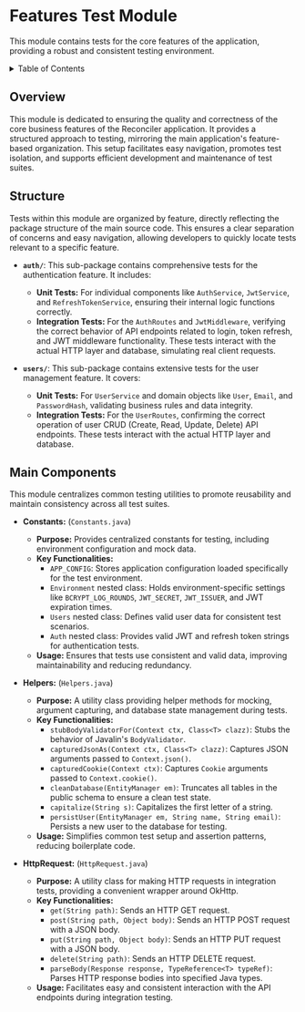 # Features Test Module

This module contains tests for the core features of the application, providing a robust and consistent testing
environment.

<details>
<summary>Table of Contents</summary>

| Section                             | Description                                                   |
|:------------------------------------|:--------------------------------------------------------------|
| [Overview](#overview)               | High-level description of the module's purpose.               |
| [Structure](#structure)             | Details on how tests are organized within the module.         |
| [Main Components](#main-components) | Description of key utility classes and their functionalities. |

</details>

## Overview

This module is dedicated to ensuring the quality and correctness of the core business features of the Reconciler
application. It provides a structured approach to testing, mirroring the main application's feature-based organization.
This setup facilitates easy navigation, promotes test isolation, and supports efficient development and maintenance of
test suites.

## Structure

Tests within this module are organized by feature, directly reflecting the package structure of the main source code.
This ensures a clear separation of concerns and easy navigation, allowing developers to quickly locate tests relevant to
a specific feature.

- **`auth/`**: This sub-package contains comprehensive tests for the authentication feature. It includes:
    - **Unit Tests:** For individual components like `AuthService`, `JwtService`, and `RefreshTokenService`, ensuring
      their internal logic functions correctly.
    - **Integration Tests:** For the `AuthRoutes` and `JwtMiddleware`, verifying the correct behavior of API endpoints
      related to login, token refresh, and JWT middleware functionality. These tests interact with the actual HTTP layer
      and database, simulating real client requests.

- **`users/`**: This sub-package contains extensive tests for the user management feature. It covers:
    - **Unit Tests:** For `UserService` and domain objects like `User`, `Email`, and `PasswordHash`, validating business
      rules and data integrity.
    - **Integration Tests:** For the `UserRoutes`, confirming the correct operation of user CRUD (Create, Read, Update,
      Delete) API endpoints. These tests interact with the actual HTTP layer and database.

## Main Components

This module centralizes common testing utilities to promote reusability and maintain consistency across all test suites.

- **Constants:** (`Constants.java`)
    - **Purpose:** Provides centralized constants for testing, including environment configuration and mock data.
    - **Key Functionalities:**
        - `APP_CONFIG`: Stores application configuration loaded specifically for the test environment.
        - `Environment` nested class: Holds environment-specific settings like `BCRYPT_LOG_ROUNDS`, `JWT_SECRET`,
          `JWT_ISSUER`, and JWT expiration times.
        - `Users` nested class: Defines valid user data for consistent test scenarios.
        - `Auth` nested class: Provides valid JWT and refresh token strings for authentication tests.
    - **Usage:** Ensures that tests use consistent and valid data, improving maintainability and reducing redundancy.

- **Helpers:** (`Helpers.java`)
    - **Purpose:** A utility class providing helper methods for mocking, argument capturing, and database state
      management during tests.
    - **Key Functionalities:**
        - `stubBodyValidatorFor(Context ctx, Class<T> clazz)`: Stubs the behavior of Javalin's `BodyValidator`.
        - `capturedJsonAs(Context ctx, Class<T> clazz)`: Captures JSON arguments passed to `Context.json()`.
        - `capturedCookie(Context ctx)`: Captures `Cookie` arguments passed to `Context.cookie()`.
        - `cleanDatabase(EntityManager em)`: Truncates all tables in the public schema to ensure a clean test state.
        - `capitalize(String s)`: Capitalizes the first letter of a string.
        - `persistUser(EntityManager em, String name, String email)`: Persists a new user to the database for testing.
    - **Usage:** Simplifies common test setup and assertion patterns, reducing boilerplate code.

- **HttpRequest:** (`HttpRequest.java`)
    - **Purpose:** A utility class for making HTTP requests in integration tests, providing a convenient wrapper around
      OkHttp.
    - **Key Functionalities:**
        - `get(String path)`: Sends an HTTP GET request.
        - `post(String path, Object body)`: Sends an HTTP POST request with a JSON body.
        - `put(String path, Object body)`: Sends an HTTP PUT request with a JSON body.
        - `delete(String path)`: Sends an HTTP DELETE request.
        - `parseBody(Response response, TypeReference<T> typeRef)`: Parses HTTP response bodies into specified Java
          types.
    - **Usage:** Facilitates easy and consistent interaction with the API endpoints during integration testing.